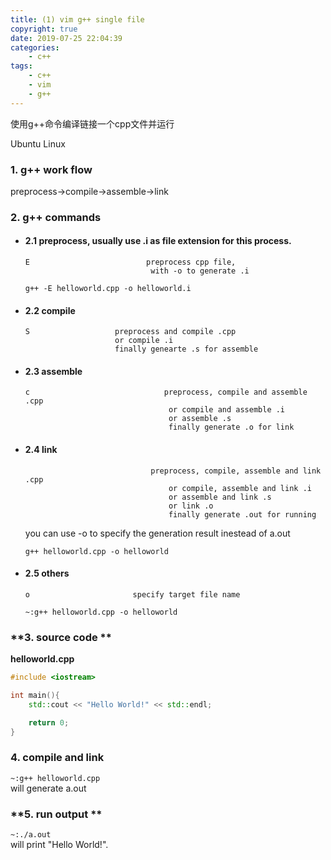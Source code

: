 ```yaml
---
title: (1) vim g++ single file
copyright: true
date: 2019-07-25 22:04:39
categories:
    - c++
tags:
    - c++
    - vim
    - g++
---
```

使用g++命令编译链接一个cpp文件并运行

<!-- more -->

Ubuntu Linux

### **1. g++ work flow**

preprocess->compile->assemble->link

### **2. g++ commands**

+ #### 2.1 preprocess, usually use .i as file extension for this process.

    ```
    E                          preprocess cpp file, 
                                with -o to generate .i
    ```
    ```
    g++ -E helloworld.cpp -o helloworld.i
    ```

+ #### 2.2 compile  
                              
    ```
    S                   preprocess and compile .cpp 
                        or compile .i
                        finally genearte .s for assemble
    ```

+ #### 2.3 assemble

    ```
    c                              preprocess, compile and assemble .cpp  
                                    or compile and assemble .i
                                    or assemble .s
                                    finally generate .o for link
    ```

+ #### 2.4 link

    ```
                                preprocess, compile, assemble and link  .cpp  
                                    or compile, assemble and link .i
                                    or assemble and link .s
                                    or link .o
                                    finally generate .out for running
    ```   
    you can use -o to specify the generation result inestead of a.out
    ```
    g++ helloworld.cpp -o helloworld
    ```

+ #### 2.5 others 

    ```
    o                       specify target file name 
    ```
    ```
    ~:g++ helloworld.cpp -o helloworld
    ```

### **3. source code **

**helloworld.cpp**

```c++
#include <iostream>

int main(){
    std::cout << "Hello World!" << std::endl;

    return 0;
}
```

### **4. compile and link**

`~:g++ helloworld.cpp`  
will generate a.out

### **5. run output **
`~:./a.out`     
will print "Hello World!".
